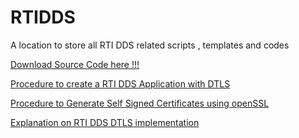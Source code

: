# RTIDDS
A location to store all RTI DDS related scripts , templates and codes


[Download Source Code here !!!](https://github.com/chuachongmo/RTIDDS/archive/refs/heads/main.zip) 

[Procedure to create a RTI DDS Application with DTLS](https://github.com/chuachongmo/RTIDDS/blob/main/DDS_531/SecureDDS.md)

[Procedure to Generate Self Signed Certificates using openSSL](https://github.com/chuachongmo/RTIDDS/blob/main/DDS_531/SecureDDS.md#procedure-to-generate-self-signed-certificates-using-openssl)

[Explanation on RTI DDS DTLS implementation]()
